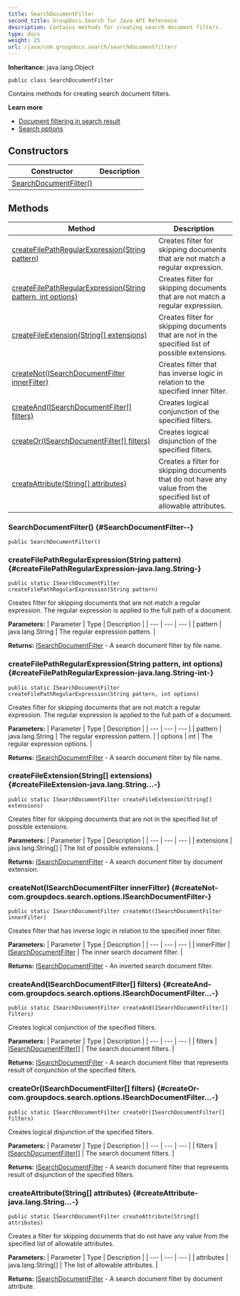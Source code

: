 ```yaml
---
title: SearchDocumentFilter
second_title: GroupDocs.Search for Java API Reference
description: Contains methods for creating search document filters.
type: docs
weight: 25
url: /java/com.groupdocs.search/searchdocumentfilter/
---
```

**Inheritance:**
java.lang.Object
```
public class SearchDocumentFilter
```

Contains methods for creating search document filters.

**Learn more**

 *  [Document filtering in search result][]
 *  [Search options][]


[Document filtering in search result]: https://docs.groupdocs.com/display/searchjava/Document+filtering+in+search+result
[Search options]: https://docs.groupdocs.com/display/searchjava/Search+options
## Constructors

| Constructor | Description |
| --- | --- |
| [SearchDocumentFilter()](#SearchDocumentFilter--) |  |
## Methods

| Method | Description |
| --- | --- |
| [createFilePathRegularExpression(String pattern)](#createFilePathRegularExpression-java.lang.String-) | Creates filter for skipping documents that are not match a regular expression. |
| [createFilePathRegularExpression(String pattern, int options)](#createFilePathRegularExpression-java.lang.String-int-) | Creates filter for skipping documents that are not match a regular expression. |
| [createFileExtension(String[] extensions)](#createFileExtension-java.lang.String...-) | Creates filter for skipping documents that are not in the specified list of possible extensions. |
| [createNot(ISearchDocumentFilter innerFilter)](#createNot-com.groupdocs.search.options.ISearchDocumentFilter-) | Creates filter that has inverse logic in relation to the specified inner filter. |
| [createAnd(ISearchDocumentFilter[] filters)](#createAnd-com.groupdocs.search.options.ISearchDocumentFilter...-) | Creates logical conjunction of the specified filters. |
| [createOr(ISearchDocumentFilter[] filters)](#createOr-com.groupdocs.search.options.ISearchDocumentFilter...-) | Creates logical disjunction of the specified filters. |
| [createAttribute(String[] attributes)](#createAttribute-java.lang.String...-) | Creates a filter for skipping documents that do not have any value from the specified list of allowable attributes. |
### SearchDocumentFilter() {#SearchDocumentFilter--}
```
public SearchDocumentFilter()
```


### createFilePathRegularExpression(String pattern) {#createFilePathRegularExpression-java.lang.String-}
```
public static ISearchDocumentFilter createFilePathRegularExpression(String pattern)
```


Creates filter for skipping documents that are not match a regular expression. The regular expression is applied to the full path of a document.

**Parameters:**
| Parameter | Type | Description |
| --- | --- | --- |
| pattern | java.lang.String | The regular expression pattern. |

**Returns:**
[ISearchDocumentFilter](../../com.groupdocs.search.options/isearchdocumentfilter) - A search document filter by file name.
### createFilePathRegularExpression(String pattern, int options) {#createFilePathRegularExpression-java.lang.String-int-}
```
public static ISearchDocumentFilter createFilePathRegularExpression(String pattern, int options)
```


Creates filter for skipping documents that are not match a regular expression. The regular expression is applied to the full path of a document.

**Parameters:**
| Parameter | Type | Description |
| --- | --- | --- |
| pattern | java.lang.String | The regular expression pattern. |
| options | int | The regular expression options. |

**Returns:**
[ISearchDocumentFilter](../../com.groupdocs.search.options/isearchdocumentfilter) - A search document filter by file name.
### createFileExtension(String[] extensions) {#createFileExtension-java.lang.String...-}
```
public static ISearchDocumentFilter createFileExtension(String[] extensions)
```


Creates filter for skipping documents that are not in the specified list of possible extensions.

**Parameters:**
| Parameter | Type | Description |
| --- | --- | --- |
| extensions | java.lang.String[] | The list of possible extensions. |

**Returns:**
[ISearchDocumentFilter](../../com.groupdocs.search.options/isearchdocumentfilter) - A search document filter by document extension.
### createNot(ISearchDocumentFilter innerFilter) {#createNot-com.groupdocs.search.options.ISearchDocumentFilter-}
```
public static ISearchDocumentFilter createNot(ISearchDocumentFilter innerFilter)
```


Creates filter that has inverse logic in relation to the specified inner filter.

**Parameters:**
| Parameter | Type | Description |
| --- | --- | --- |
| innerFilter | [ISearchDocumentFilter](../../com.groupdocs.search.options/isearchdocumentfilter) | The inner search document filter. |

**Returns:**
[ISearchDocumentFilter](../../com.groupdocs.search.options/isearchdocumentfilter) - An inverted search document filter.
### createAnd(ISearchDocumentFilter[] filters) {#createAnd-com.groupdocs.search.options.ISearchDocumentFilter...-}
```
public static ISearchDocumentFilter createAnd(ISearchDocumentFilter[] filters)
```


Creates logical conjunction of the specified filters.

**Parameters:**
| Parameter | Type | Description |
| --- | --- | --- |
| filters | [ISearchDocumentFilter\[\]](../../com.groupdocs.search.options/isearchdocumentfilter) | The search document filters. |

**Returns:**
[ISearchDocumentFilter](../../com.groupdocs.search.options/isearchdocumentfilter) - A search document filter that represents result of conjunction of the specified filters.
### createOr(ISearchDocumentFilter[] filters) {#createOr-com.groupdocs.search.options.ISearchDocumentFilter...-}
```
public static ISearchDocumentFilter createOr(ISearchDocumentFilter[] filters)
```


Creates logical disjunction of the specified filters.

**Parameters:**
| Parameter | Type | Description |
| --- | --- | --- |
| filters | [ISearchDocumentFilter\[\]](../../com.groupdocs.search.options/isearchdocumentfilter) | The search document filters. |

**Returns:**
[ISearchDocumentFilter](../../com.groupdocs.search.options/isearchdocumentfilter) - A search document filter that represents result of disjunction of the specified filters.
### createAttribute(String[] attributes) {#createAttribute-java.lang.String...-}
```
public static ISearchDocumentFilter createAttribute(String[] attributes)
```


Creates a filter for skipping documents that do not have any value from the specified list of allowable attributes.

**Parameters:**
| Parameter | Type | Description |
| --- | --- | --- |
| attributes | java.lang.String[] | The list of allowable attributes. |

**Returns:**
[ISearchDocumentFilter](../../com.groupdocs.search.options/isearchdocumentfilter) - A search document filter by document attribute.

